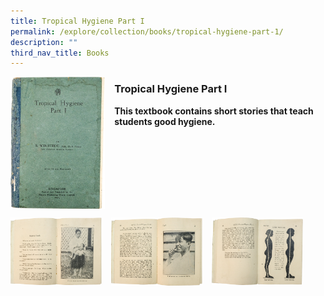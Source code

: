 ```yaml
---
title: Tropical Hygiene Part I
permalink: /explore/collection/books/tropical-hygiene-part-1/
description: ""
third_nav_title: Books
---
```

<img src="/images/tropicalhygiene1.png" style="width:30%;margin-right:15px;" align = "left">

### **Tropical Hygiene Part I**

<b>This textbook contains short stories that teach students good hygiene.</b>

<br clear="left">

<p><a href="https://staging.d1yxymztqoj7qn.amplifyapp.com/images/tropicalhygiene2.png">  
<img src="/images/tropicalhygiene2.png" style="width:29%;margin-right:15px;" align = "left">
</a></p>

<p><a href="https://staging.d1yxymztqoj7qn.amplifyapp.com/images/tropicalhygiene3.png">  
<img src="/images/tropicalhygiene3.png" style="width:29%;margin-right:15px;" align = "left">
</a></p>

<p><a href="https://staging.d1yxymztqoj7qn.amplifyapp.com/images/tropicalhygiene4.png">  
<img src="/images/tropicalhygiene4.png" style="width:29%;margin-right:15px;" align = "left">
</a></p>